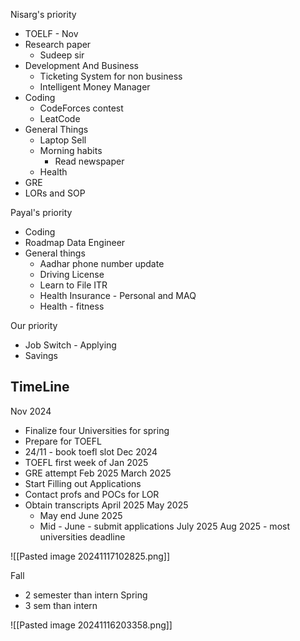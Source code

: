 Nisarg's priority 
- TOELF  - Nov
- Research paper 
	- Sudeep sir
- Development And Business
	- Ticketing System for non business 
	- Intelligent Money Manager 
- Coding
	- CodeForces contest 
	- LeatCode 
- General Things 
	- Laptop Sell
	- Morning habits
		- Read newspaper
	- Health
- GRE  
- LORs and SOP

Payal's priority 
- Coding 
- Roadmap Data Engineer
- General things
	- Aadhar phone number update
	- Driving License 
	- Learn to File ITR 
	- Health Insurance - Personal and MAQ
	- Health - fitness 

Our priority
- Job Switch - Applying
- Savings
## TimeLine

Nov 2024
- Finalize four Universities for spring
- Prepare for TOEFL 
- 24/11 - book toefl slot 
Dec 2024
- TOEFL first week of 
Jan 2025
- GRE attempt
Feb 2025
March 2025 
- Start Filling out Applications
- Contact profs and POCs for LOR
- Obtain transcripts 
April 2025
May 2025
	- May end 
June 2025
	- Mid - June - submit applications 
July 2025
Aug 2025 - most universities deadline

![[Pasted image 20241117102825.png]]

Fall
- 2 semester than intern
Spring
- 3 sem than intern

![[Pasted image 20241116203358.png]]